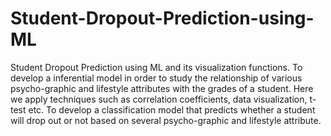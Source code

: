 # Student-Dropout-Prediction-using-ML
Student Dropout Prediction using ML and its visualization functions.
To develop a inferential model in order to study the relationship of various psycho-graphic and lifestyle attributes with the grades of a student. Here we apply techniques such as correlation coefficients, data visualization, t-test etc. To develop a classification model that predicts whether a student will drop out or not based on several psycho-graphic and lifestyle attribute.
